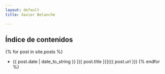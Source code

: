 ```yaml
---
layout: default
title: Xavier Belanche

---
```


Índice de contenidos
--------------------

{% for post in site.posts %}
* {{ post.date | date_to_string }} [{{ post.title }}]({{ post.url }})
{% endfor %}

